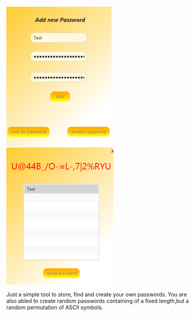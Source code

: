 ![Screen1](src/main/resources/Readme%20imgs/Readmeimg1.png) ![Screen2](src/main/resources/Readme%20imgs/Readmeimg2.png)

Just a simple tool to store, find and create your own passwords. You are also abled to create random passwords containing of a fixed length,but a random permutation of ASCII symbols.
